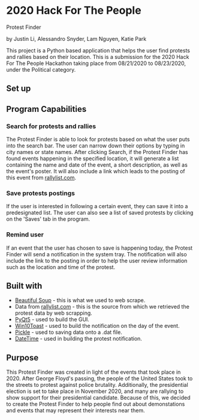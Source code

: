 2020 Hack For The People
===========================
Protest Finder

by Justin Li, Alessandro Snyder, Lam Nguyen, Katie Park

This project is a Python based application that helps the user find protests and rallies based on their location. This is a submission for the 2020 Hack For The People Hackathon taking place from 08/21/2020 to 08/23/2020, under the Political category.


## Set up

## Program Capabilities
### Search for protests and rallies
The Protest Finder is able to look for protests based on what the user puts into the search bar. The user can narrow down their options by typing in city names or state names. After clicking Search, if the Protest Finder has found events happening in the specified location, it will generate a list containing the name and date of the event, a short description, as well as the event's poster.
It will also include a link which leads to the posting of this event from [rallylist.com](rallylist.com).

### Save protests postings
If the user is interested in following a certain event, they can save it into a predesignated list. The user can also see a list of saved protests by clicking on the 'Saves' tab in the program.

### Remind user
If an event that the user has chosen to save is happening today, the Protest Finder will send a notification in the system tray. The notification will also include the link to the posting in order to help the user review information such as the location and time of the protest.


## Built with
* [Beautiful Soup](https://pypi.org/project/beautifulsoup4/) - this is what we used to web scrape. 
* Data from [rallylist.com](rallylist.com) - this is the source from which we retrieved the protest data by web scrapping.
* [PyQt5](https://pypi.org/project/PyQt5/) - used to build the GUI.
* [Win10Toast](https://pypi.org/project/win10toast/) - used to build the notification on the day of the event.
* [Pickle](https://github.com/python/cpython/blob/3.8/Lib/pickle.py) - used to saving data onto a .dat file.
* [DateTime](https://docs.python.org/3/library/datetime.html#module-datetime) - used in building the protest notification.

## Purpose
This Protest Finder was created in light of the events that took place in 2020. After George Floyd's passing, the people of the United States took to the streets to protest against police brutality. Additionally, the presidential election is set to take place in November 2020, and many are rallying to show support for their presidential candidate. Because of this, we decided to create the Protest Finder to help people find out about demonstations and events that may represent their interests near them. 

